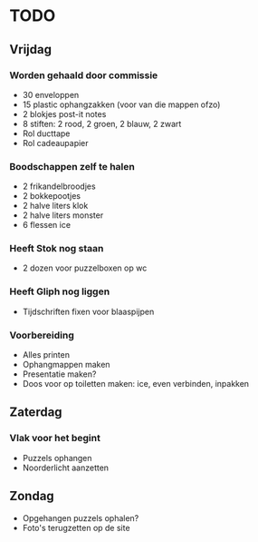 # TODO

## Vrijdag
### Worden gehaald door commissie
 * 30 enveloppen
 * 15 plastic ophangzakken (voor van die mappen ofzo)
 * 2 blokjes post-it notes
 * 8 stiften: 2 rood, 2 groen, 2 blauw, 2 zwart
 * Rol ducttape
 * Rol cadeaupapier

### Boodschappen zelf te halen
 * 2 frikandelbroodjes
 * 2 bokkepootjes
 * 2 halve liters klok
 * 2 halve liters monster
 * 6 flessen ice

### Heeft Stok nog staan
 * 2 dozen voor puzzelboxen op wc

### Heeft Gliph nog liggen
 * Tijdschriften fixen voor blaaspijpen

### Voorbereiding
 * Alles printen
 * Ophangmappen maken
 * Presentatie maken?
 * Doos voor op toiletten maken: ice, even verbinden, inpakken

## Zaterdag
### Vlak voor het begint
 * Puzzels ophangen
 * Noorderlicht aanzetten

## Zondag
 * Opgehangen puzzels ophalen?
 * Foto's terugzetten op de site